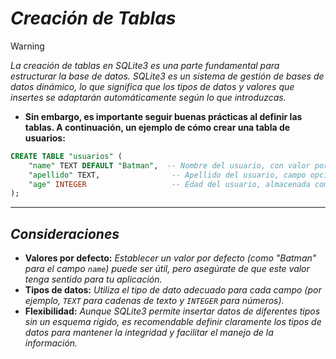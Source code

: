 <!-- Autor: Daniel Benjamin Perez Morales -->
<!-- GitHub: https://github.com/DanielPerezMoralesDev13 -->
<!-- Correo electrónico: danielperezdev@proton.me -->

# ***Creación de Tablas***

> [!WARNING]
> *La creación de tablas en SQLite3 es una parte fundamental para estructurar la base de datos. SQLite3 es un sistema de gestión de bases de datos dinámico, lo que significa que los tipos de datos y valores que insertes se adaptarán automáticamente según lo que introduzcas.*

- **Sin embargo, es importante seguir buenas prácticas al definir las tablas. A continuación, un ejemplo de cómo crear una tabla de usuarios:**

```sql
CREATE TABLE "usuarios" (
    "name" TEXT DEFAULT "Batman",  -- Nombre del usuario, con valor por defecto "Batman"
    "apellido" TEXT,                -- Apellido del usuario, campo opcional
    "age" INTEGER                   -- Edad del usuario, almacenada como número entero
);
```

---

## ***Consideraciones***

- **Valores por defecto:** *Establecer un valor por defecto (como "Batman" para el campo `name`) puede ser útil, pero asegúrate de que este valor tenga sentido para tu aplicación.*
- **Tipos de datos:** *Utiliza el tipo de dato adecuado para cada campo (por ejemplo, `TEXT` para cadenas de texto y `INTEGER` para números).*
- **Flexibilidad:** *Aunque SQLite3 permite insertar datos de diferentes tipos sin un esquema rígido, es recomendable definir claramente los tipos de datos para mantener la integridad y facilitar el manejo de la información.*
